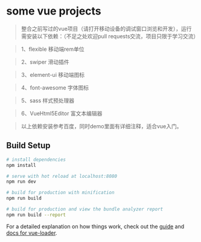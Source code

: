# some vue projects

>整合之前写过的vue项目（请打开移动设备的调试窗口浏览和开发），运行需安装以下依赖：（不足之处欢迎pull requests交流，项目只限于学习交流）

>1、flexible 移动端rem单位

>2、swiper 滑动插件

>3、element-ui 移动端图标

>4、font-awesome 字体图标

>5、sass 样式预处理器

>6、VueHtml5Editor 富文本编辑器

>以上依赖安装参考百度，同时demo里面有详细注释，适合vue入门。
## Build Setup

``` bash
# install dependencies
npm install

# serve with hot reload at localhost:8080
npm run dev

# build for production with minification
npm run build

# build for production and view the bundle analyzer report
npm run build --report
```

For a detailed explanation on how things work, check out the [guide](http://vuejs-templates.github.io/webpack/) and [docs for vue-loader](http://vuejs.github.io/vue-loader).
